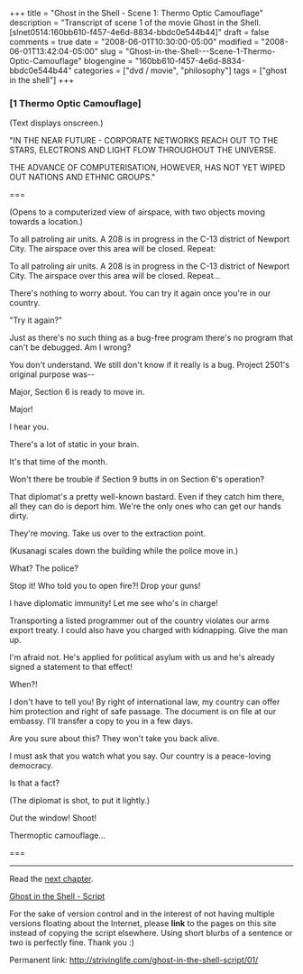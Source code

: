 +++
title = "Ghost in the Shell - Scene 1: Thermo Optic Camouflage"
description = "Transcript of scene 1 of the movie Ghost in the Shell. [slnet0514:160bb610-f457-4e6d-8834-bbdc0e544b44]"
draft = false
comments = true
date = "2008-06-01T10:30:00-05:00"
modified = "2008-06-01T13:42:04-05:00"
slug = "Ghost-in-the-Shell---Scene-1-Thermo-Optic-Camouflage"
blogengine = "160bb610-f457-4e6d-8834-bbdc0e544b44"
categories = ["dvd / movie", "philosophy"]
tags = ["ghost in the shell"]
+++

<h3>[1 Thermo Optic Camouflage]&nbsp;</h3>
<p>
(Text displays onscreen.)&nbsp; 
</p>
<p>
&quot;IN THE NEAR FUTURE - CORPORATE NETWORKS REACH OUT TO THE STARS, ELECTRONS AND LIGHT FLOW THROUGHOUT THE UNIVERSE. 
</p>
<p>
THE ADVANCE OF COMPUTERISATION, HOWEVER, HAS NOT YET WIPED OUT NATIONS AND ETHNIC GROUPS.&quot; 
</p>
<p>
=== 
</p>
<p>
(Opens to a computerized view of airspace, with two objects moving towards a location.)&nbsp; 
</p>
<p>
To all patroling air units. A 208 is in progress in the C-13 district of Newport City. The airspace over this area will be closed. Repeat: 
</p>
<p>
To all patroling air units. A 208 is in progress in the C-13 district of Newport City. The airspace over this area will be closed. Repeat... 
</p>
<p>
There&#39;s nothing to worry about. You can try it again once you&#39;re in our country. 
</p>
<p>
&quot;Try it again?&quot; 
</p>
<p>
Just as there&#39;s no such thing as a bug-free program there&#39;s no program that can&#39;t be debugged. Am I wrong? 
</p>
<p>
You don&#39;t understand. We still don&#39;t know if it really is a bug. Project 2501&#39;s original purpose was-- 
</p>
<p>
Major, Section 6 is ready to move in. 
</p>
<p>
Major! 
</p>
<p>
I hear you. 
</p>
<p>
There&#39;s a lot of static in your brain. 
</p>
<p>
It&#39;s that time of the month. 
</p>
<p>
Won&#39;t there be trouble if Section 9 butts in on Section 6&#39;s operation? 
</p>
<p>
That diplomat&#39;s a pretty well-known bastard. Even if they catch him there, all they can do is deport him. We&#39;re the only ones who can get our hands dirty. 
</p>
<p>
They&#39;re moving. Take us over to the extraction point. 
</p>
<p>
(Kusanagi scales down the building while the police move in.) 
</p>
<p>
What? The police? 
</p>
<p>
Stop it! Who told you to open fire?! Drop your guns! 
</p>
<p>
I have diplomatic immunity! Let me see who&#39;s in charge! 
</p>
<p>
Transporting a listed programmer out of the country violates our arms export treaty. I could also have you charged with kidnapping. Give the man up. 
</p>
<p>
I&#39;m afraid not. He&#39;s applied for political asylum with us and he&#39;s already signed a statement to that effect! 
</p>
<p>
When?! 
</p>
<p>
I don&#39;t have to tell you! By right of international law, my country can offer him protection and right of safe passage. The document is on file at our embassy. I&#39;ll transfer a copy to you in a few days. 
</p>
<p>
Are you sure about this? They won&#39;t take you back alive. 
</p>
<p>
I must ask that you watch what you say. Our country is a peace-loving democracy. 
</p>
<p>
Is that a fact? 
</p>
<p>
(The diplomat is shot, to put it lightly.) 
</p>
<p>
Out the window! Shoot! 
</p>
<p>
Thermoptic camouflage... 
</p>
<p>
=== 
</p>
<hr />
<p>
Read the <a href="http://strivinglife.com/ghost-in-the-shell-script/02/">next chapter</a>. 
</p>
<p>
<a href="http://strivinglife.com/ghost-in-the-shell-script/">Ghost in the Shell - Script</a> 
</p>
<div class="tip">
<p>
For the sake of version control and in the interest of not having multiple versions floating about the Internet, please <strong>link</strong> to the pages on this site instead of copying the script elsewhere. Using short blurbs of a sentence or two is perfectly fine. Thank you :) 
</p>
<p>
Permanent link: <a href="http://strivinglife.com/ghost-in-the-shell-script/01/">http://strivinglife.com/ghost-in-the-shell-script/01/</a> 
</p>
</div>

